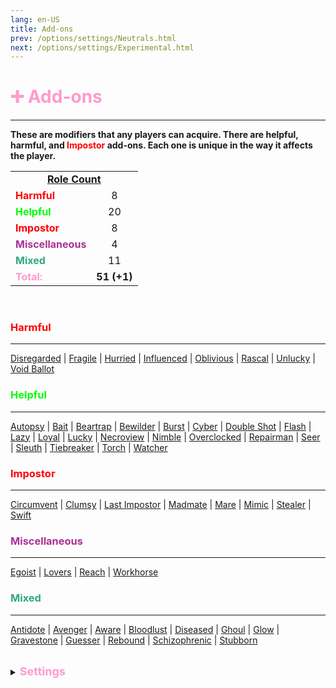 ```yaml
---
lang: en-US
title: Add-ons
prev: /options/settings/Neutrals.html
next: /options/settings/Experimental.html
---
```


# <font color="#ff9ace">➕ <b>Add-ons</b></font>
---

<b>These are modifiers that any players can acquire. There are helpful, harmful, and <font color=red>Impostor</font> add-ons. Each one is unique in the way it affects the player.</b>

<table>
<tr>
<td colspan="2" align="center"><b><u>Role Count</u></b></td>
</tr>

<tr>
<td><font color=red><b>Harmful</b></font></td>
<td align="center">8</td>
</tr>

<tr>
<td><font color=#00ff00><b>Helpful</b></font></td>
<td align="center">20</td>
</tr>

<tr>
<td><font color=red><b>Impostor</b></font></td>
<td align="center">8</td>
</tr>

<tr>
<td><font color=#a83295><b>Miscellaneous</b></font></td>
<td align="center">4</td>
</tr>

<tr>
<td><font color=#32a87f><b>Mixed</b></font></td>
<td align="center">11</td>
</tr>

<tr>
<td><font color=#ff9ace><b>Total:</b></font></td>
<td align="center"><b>51 (+1)</b></td>
</tr>

</table>
<br>

### <font color=#ff0000><b>Harmful</b></font>
---
[Disregarded](/options/Addons/Harmful/Disregarded.html) | [Fragile](/options/Addons/Harmful/Fragile.html) | [Hurried](/options/Addons/Harmful/Hurried.html) | [Influenced](/options/Addons/Harmful/Influenced.html) | [Oblivious](/options/Addons/Harmful/Oblivious.html) | [Rascal](/options/Addons/Harmful/Rascal.html) | [Unlucky](/options/Addons/Harmful/Unlucky.html) | [Void Ballot](/options/Addons/Harmful/VoidBallot.html)
<br>

### <font color=#00ff00><b>Helpful</b></font>
---
[Autopsy](/options/Addons/Helpful/Autopsy.html) | [Bait](/options/Addons/Helpful/Bait.html) | [Beartrap](/options/Addons/Helpful/Beartrap.html) | [Bewilder](/options/Addons/Harmful/Bewilder.html) | [Burst](/options/Addons/Helpful/Burst.html) | [Cyber](/options/Addons/Helpful/Cyber.html) | [Double Shot](/options/Addons/Helpful/DoubleShot.html) | [Flash](/options/Addons/Helpful/Flash.html) | [Lazy](/options/Addons/Helpful/Lazy.html) | [Loyal](/options/Addons/Helpful/Loyal.html) | [Lucky](/options/Addons/Helpful/Lucky.html) | [Necroview](/options/Addons/Helpful/Necroview.html) | [Nimble](/options/Addons/Helpful/Nimble.html) | [Overclocked](/options/Addons/Helpful/Overclocked.html) | [Repairman](/options/Addons/Helpful/Repairman.html) | [Seer](/options/Addons/Helpful/Seer.html) | [Sleuth](/options/Addons/Helpful/Sleuth.html) | [Tiebreaker](/options/Addons/Helpful/Tiebreaker.html) | [Torch](/options/Addons/Helpful/Torch.html) | [Watcher](/options/Addons/Helpful/Watcher.html)
<br>

### <font color=red><b>Impostor</b></font>
---
[Circumvent](/options/Addons/Impostor/Circumvent.html) | [Clumsy](/options/Addons/Impostor/Clumsy.html) | [Last Impostor](/options/Addons/Impostor/LastImpostor.html) | [Madmate](/options/Addons/Impostor/Madmate.html) | [Mare](/options/Addons/Impostor/Mare.html) | [Mimic](/options/Addons/Impostor/Mimic.html) | [Stealer](/options/Addons/Impostor/Stealer.html) | [Swift](/options/Addons/Impostor/Swift.html)
<br>

### <font color=#a83295><b>Miscellaneous</b></font>
---
[Egoist](/options/Addons/Miscellaneous/Egoist.html) | [Lovers](/options/Addons/Miscellaneous/Lovers.html) | [Reach](/options/Addons/Miscellaneous/Reach.html) | [Workhorse](/options/Addons/Miscellaneous/Workhorse.html)

### <font color=#32a87f><b>Mixed</b></font>
---
[Antidote](/options/Addons/Mixed/Antidote.html) | [Avenger](/options/Addons/Mixed/Avenger.html) | [Aware](/options/Addons/Mixed/Aware.html) | [Bloodlust](/options/Addons/Mixed/Bloodlust.html) | [Diseased](/options/Addons/Mixed/Diseased.html) | [Ghoul](/options/Addons/Mixed/Ghoul.html) | [Glow](/options/Addons/Mixed/Glow.html) | [Gravestone](/options/Addons/Mixed/Gravestone.html) | [Guesser](/options/Addons/Mixed/Guesser.html) | [Rebound](/options/Addons/Mixed/Rebound.html) | [Schizophrenic](/options/Addons/Mixed/Schizophrenic.html) | [Stubborn](/options/Addons/Mixed/Stubborn.html)

<br>

<details>
<summary><font color=#ff9ace size='4em'><b>Settings</b></font></summary>
<br>
Below are settings to make the game more balanced based on your lobby's style of gameplay:

* Display Add-Ons next to the role name
  * <font color=green>ON</font>: Add-Ons will be displayed next to players' Roles
  * <font color=red>OFF</font>: Add-Ons will not be displayed next to players' Roles
* Players can have multiple Add-Ons
  * <font color=green>ON</font>: Players can have more than one Add-On (up to 15)
  * <font color=red>OFF</font>: Add-Ons will be handed out as they normally would
* Add Brackets To Add-Ons
  * <font color=green>ON</font>: Brackets will appear around a players’ Add-Ons for a cleaner look
  * <font color=red>OFF</font>: Add-Ons will be displayed as they normally would
</details>